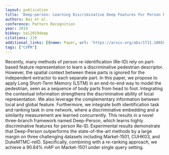 ```yaml
---
layout: publication
title: 'Deep-person: Learning Discriminative Deep Features For Person Re-identification'
authors: Bai et al.
conference: Pattern Recognition
year: 2019
bibkey: bai2019deep
citations: 219
additional_links: [{name: Paper, url: 'https://arxiv.org/abs/1711.10658'}]
tags: ["CVPR"]
---
```

Recently, many methods of person re-identification (Re-ID) rely on part-based
feature representation to learn a discriminative pedestrian descriptor.
However, the spatial context between these parts is ignored for the independent
extractor to each separate part. In this paper, we propose to apply Long
Short-Term Memory (LSTM) in an end-to-end way to model the pedestrian, seen as
a sequence of body parts from head to foot. Integrating the contextual
information strengthens the discriminative ability of local representation. We
also leverage the complementary information between local and global feature.
Furthermore, we integrate both identification task and ranking task in one
network, where a discriminative embedding and a similarity measurement are
learned concurrently. This results in a novel three-branch framework named
Deep-Person, which learns highly discriminative features for person Re-ID.
Experimental results demonstrate that Deep-Person outperforms the
state-of-the-art methods by a large margin on three challenging datasets
including Market-1501, CUHK03, and DukeMTMC-reID. Specifically, combining with
a re-ranking approach, we achieve a 90.84% mAP on Market-1501 under single
query setting.